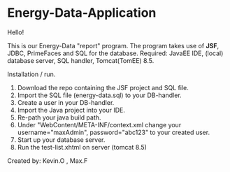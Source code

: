 # Energy-Data-Application
Hello!

This is our Energy-Data "report" program. The program takes use of <b>JSF</b>, JDBC, PrimeFaces and SQL for the database.
Required: JavaEE IDE, (local) database server, SQL handler, Tomcat(TomEE) 8.5.

Installation / run.

1. Download the repo containing the JSF project and SQL file.
2. Import the SQL file (energy-data.sql) to your DB-handler.
3. Create a user in your DB-handler.
4. Import the Java project into your IDE.
5. Re-path your java build path.
6. Under "WebContent/META-INF/context.xml change your username="maxAdmin", password="abc123" to your created user.
7. Start up your database server.
8. Run the test-list.xhtml on server (tomcat 8.5)



Created by: Kevin.O , Max.F
